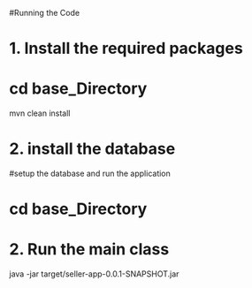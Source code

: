 #Running the Code
# 1. Install the required packages
#  cd base_Directory
mvn clean install
# 2. install the database

#setup the database and run the application
#  cd base_Directory
# 2. Run the main class
java -jar target/seller-app-0.0.1-SNAPSHOT.jar